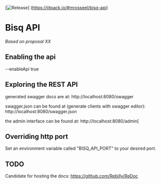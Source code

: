 [![Release](https://jitpack.io/v/mrosseel/bisq-api.svg)]
(https://jitpack.io/#mrosseel/bisq-api)

# Bisq API

*Based on proposal XX*

## Enabling the api

--enableApi true

## Exploring the REST API

generated swagger docs are at:
http://localhost:8080/swagger

swagger.json can be found at (generate clients with swagger editor):
http://localhost:8080/swagger.json

the admin interface can be found at:
http://localhost:8080/admin[

## Overriding http port

Set an environment variable called "BISQ_API_PORT" to your desired port.

## TODO

Candidate for hosting the docs:
https://github.com/Rebilly/ReDoc
